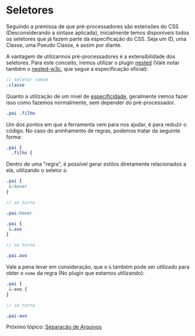 # Seletores

Seguindo a premissa de que pré-processadores são extensões do CSS (Desconsiderando a sintaxe aplicada), inicialmente temos disponíveis todos os seletores que já fazem parte da especificação do CSS. Seja um ID, uma Classe, uma Pseudo Classe, e assim por diante.

A vantagem de utilizarmos pré-processadores é a extensibilidade dos seletores. Para este conceito, iremos utilizar o plugin [nested](https://github.com/postcss/postcss-nested) (Vale notar também o [nested-w3c](https://github.com/jonathantneal/postcss-nesting), que segue a especificação oficial):

```sass
// seletor comum
.classe
```

Quanto a utilização de um nível de [especificidade](http://tableless.com.br/pontuacao-especificidade-css/), geralmente iremos fazer isso como fazemos normalmente, sem depender do pré-processador.

```sass
.pai .filho
```

Um dos pontos em que a ferramenta vem para nos ajudar, é para reduzir o código. No caso do aninhamento de regras, podemos tratar da seguinte forma:

```sass
.pai {
  .filho {
```

Dentro de uma "regra", é possível gerar estilos diretamente relacionados a ela, utilizando o seletor `&`:

```sass
.pai {
 &:hover
}

// se torna

.pai:hover
```

```sass
.pai {
 &.avo
}

// se torna

.pai.avo
```

Vale a pena levar em consideração, que o `&` também pode ser utilizado para obter o `nome` da regra (No plugin que estamos utilizando):

```sass
.pai {
 &-avo {
}

// se torna

.pai-avo
```


Próximo tópico: [Separação de Arquivos](imports.md)
